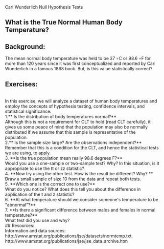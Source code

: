 Carl Wunderlich Null Hypothesis Tests

## What is the True Normal Human Body Temperature?
## Background:

The mean normal body temperature was held to be 37 ∘C or 98.6 ∘F for more than 120 years since it was first conceptualized and reported by Carl Wunderlich in a famous 1868 book. But, is this value statistically correct?
<br>
## Exercises:
<br>
In this exercise, we will analyze a dataset of human body temperatures and employ the concepts of hypothesis testing, confidence intervals, and statistical significance.
<br>
1.** Is the distribution of body temperatures normal?**
<br>
Although this is not a requirement for CLT to hold (read CLT carefully), it gives us some peace of mind that the population may also be normally distributed if we assume that this sample is representative of the population. 
<br>
2.** Is the sample size large? Are the observations independent?**
<br>
Remember that this is a condition for the CLT, and hence the statistical tests we are using, to apply. 
<br>
3. **Is the true population mean really 98.6 degrees F?**
<br>
Would you use a one-sample or two-sample test? Why? In this situation, is it appropriate to use the tt or zz statistic?
<br>
4. **Now try using the other test. How is the result be different? Why? **
<br>
Draw a small sample of size 10 from the data and repeat both tests.
<br>
5. **Which one is the correct one to use?**
 <br>  
What do you notice? What does this tell you about the difference in application of the t and z statistic? 
<br>
6. **At what temperature should we consider someone's temperature to be "abnormal"?**
<br>    
7. **Is there a significant difference between males and females in normal temperature?**
<br>
What test did you use and why?
<br>
## Resources:
<br>
Information and data sources: http://www.amstat.org/publications/jse/datasets/normtemp.txt, http://www.amstat.org/publications/jse/jse_data_archive.htm
